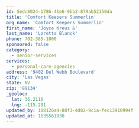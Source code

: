 ```yaml
---
id: 5edc8024-1786-41e6-9bb2-879ab52150da
title: 'Comfort Keepers Summerlin'
org_name: 'Comfort Keepers Summerlin'
first_name: 'Joyce Kreus &'
last_name: 'Loretta Blanck'
phone: 702-385-1000
sponsored: false
category:
  - senior-services
services:
  - personal-care-agencies
address: '9402 Del Webb Boulevard'
city: 'Las Vegas'
state: NV
zip: '89134'
_geoloc:
  lat: 36.2116
  lng: -115.291
updated_by: 188126a4-88f3-4d82-9c1a-fec13910994f
updated_at: 1635561930
---
```

